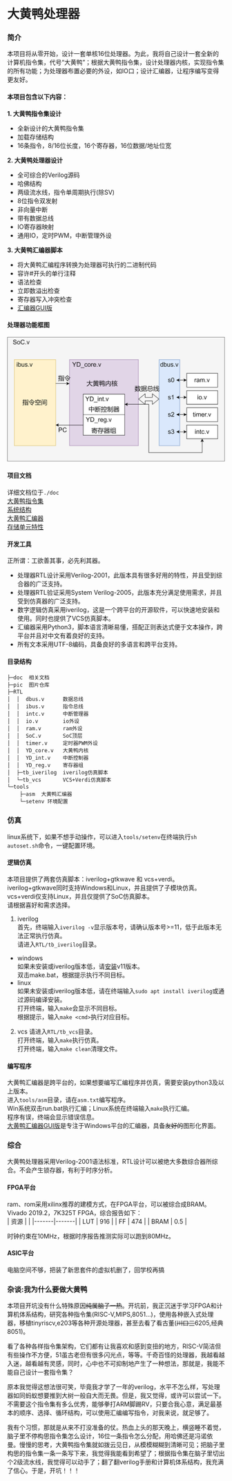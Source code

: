 # 大黄鸭处理器  

### 简介
本项目将从零开始，设计一套单核16位处理器。为此，我将自己设计一套全新的计算机指令集，代号“大黄鸭”；根据大黄鸭指令集，设计处理器内核，实现指令集的所有功能；为处理器布置必要的外设，如IO口；设计汇编器，让程序编写变得更友好。  

#### 本项目包含以下内容：  
**1. 大黄鸭指令集设计**  
- 全新设计的大黄鸭指令集
- 加载存储结构
- 16条指令，8/16位长度，16个寄存器，16位数据/地址位宽  

**2. 大黄鸭处理器设计**  
- 全可综合的Verilog源码
- 哈佛结构
- 两级流水线，指令单周期执行(除SV)
- 8位指令双发射
- 非向量中断
- 带有数据总线
- IO寄存器映射
- 通用IO，定时PWM，中断管理外设

**3. 大黄鸭汇编器脚本**  
- 将大黄鸭汇编程序转换为处理器可执行的二进制代码
- 容许#开头的单行注释
- 语法检查
- 立即数溢出检查
- 寄存器写入冲突检查
- [汇编器GUI版](https://gitee.com/xiaowuzxc/Yduck-Assembler-GUI)  

#### 处理器功能框图
![大黄鸭SoC结构](/pic/png/soc.png)  

#### 项目文档
详细文档位于`./doc`  
[大黄鸭指令集](https://gitee.com/xiaowuzxc/Yduck-processor/blob/master/doc/%E5%A4%A7%E9%BB%84%E9%B8%AD%E6%8C%87%E4%BB%A4%E9%9B%86.md)  
[系统结构](https://gitee.com/xiaowuzxc/Yduck-processor/blob/master/doc/%E7%B3%BB%E7%BB%9F%E7%BB%93%E6%9E%84.md)  
[大黄鸭汇编器](https://gitee.com/xiaowuzxc/Yduck-processor/blob/master/doc/%E5%A4%A7%E9%BB%84%E9%B8%AD%E6%B1%87%E7%BC%96%E5%99%A8.md)  
[存储单元特性](https://gitee.com/xiaowuzxc/Yduck-processor/blob/master/doc/%E5%AD%98%E5%82%A8%E5%8D%95%E5%85%83%E7%89%B9%E6%80%A7.md)  


#### 开发工具
正所谓：工欲善其事，必先利其器。  
- 处理器RTL设计采用Verilog-2001，此版本具有很多好用的特性，并且受到综合器的广泛支持。  
- 处理器RTL验证采用System Verilog-2005，此版本充分满足使用需求，并且受到仿真器的广泛支持。  
- 数字逻辑仿真采用iverilog，这是一个跨平台的开源软件，可以快速地安装和使用。同时也提供了VCS仿真脚本。  
- 汇编器采用Python3，脚本语言清晰易懂，搭配正则表达式便于文本操作，跨平台并且对中文有着良好的支持。  
- 所有文本采用UTF-8编码，具备良好的多语言和跨平台支持。  

#### 目录结构
```
├─doc  相关文档   
├─pic  图片仓库    
├─RTL  
│  │  dbus.v      数据总线  
│  │  ibus.v      指令总线  
│  │  intc.v      中断管理器
│  │  io.v        io外设  
│  │  ram.v       ram外设  
│  │  SoC.v       SoC顶层  
│  │  timer.v     定时器PWM外设  
│  │  YD_core.v   大黄鸭内核  
│  │  YD_int.v    中断控制器
│  │  YD_reg.v    寄存器组  
│  ├─tb_iverilog  iverilog仿真脚本  
│  └─tb_vcs       VCS+Verdi仿真脚本   
└─tools  
    ├─asm  大黄鸭汇编器  
    └─setenv 环境配置
```
### 仿真
linux系统下，如果不想手动操作，可以进入`tools/setenv`在终端执行`sh autoset.sh`命令，一键配置环境。   
#### 逻辑仿真
本项目提供了两套仿真脚本：iverilog+gtkwave 和 vcs+verdi。  
iverilog+gtkwave同时支持Windows和Linux，并且提供了子模块仿真。  
vcs+verdi仅支持Linux，并且仅提供了SoC仿真脚本。  
请根据喜好和需求选择。  
1. iverilog  
首先，终端输入`iverilog -v`显示版本号，请确认版本号>=11，低于此版本无法正常执行仿真。  
请进入`RTL/tb_iverilog`目录。  
- windows  
如果未安装或iverilog版本低，请[安装](http://bleyer.org/icarus/)v11版本。  
双击make.bat，根据提示执行不同目标。  
- linux  
如果未安装或iverilog版本低，请在终端输入`sudo apt install iverilog`或通过源码编译安装。  
打开终端，输入`make`会显示不同目标。  
根据提示，输入`make <cmd>`执行对应目标。  
2. vcs
请进入`RTL/tb_vcs`目录。  
打开终端，输入`make`执行仿真。  
打开终端，输入`make clean`清理文件。  

#### 编写程序
大黄鸭汇编器是跨平台的，如果想要编写汇编程序并仿真，需要安装python3及以上版本。  
进入`tools/asm`目录，请在`asm.txt`编写程序。  
Win系统双击run.bat执行汇编；Linux系统在终端输入`make`执行汇编。  
程序有误，终端会显示错误信息。  
[大黄鸭汇编器GUI版](https://gitee.com/xiaowuzxc/Yduck-Assembler-GUI)是专注于Windows平台的汇编器，具备~~友好的~~图形化界面。  

### 综合
大黄鸭处理器采用Verilog-2001语法标准，RTL设计可以被绝大多数综合器所综合。不会产生锁存器，有利于时序分析。  
#### FPGA平台
ram、rom采用xilinx推荐的建模方式，在FPGA平台，可以被综合成BRAM。  
Vivado 2019.2，7K325T FPGA，综合报告如下：  
| 资源  |       |
|-------|-------|
| LUT   | 916   |
| FF    | 474   |
| BRAM  | 0.5   |
  
时钟约束在10MHz，根据时序报告推测实际可以跑到80MHz。  

#### ASIC平台
电脑空间不够，把装了新思套件的虚拟机删了，回学校再搞  

### 杂谈:我为什么要做大黄鸭
本项目开坑没有什么特殊原因~~纯属脑子一热~~。开坑前，我正沉迷于学习FPGA和计算机体系结构，研究各种指令集(RISC-V,MIPS,8051...)，使用各种嵌入式处理器，移植tinyriscv,e203等各种开源处理器，甚至去看了看古董(~~川口三~~6205,经典8051)。

看了各种各样指令集架构，它们都有让我喜欢和感到变扭的地方，RISC-V简洁但有些操作不方便，51虽古老但有很多闪光点，等等。千奇百怪的处理器，我越看越入迷，越看越有灵感，同时，心中也不可抑制地产生了一种想法，那就是，我能不能自己设计一套指令集？

原本我觉得这想法很可笑，毕竟我才学了一年的verilog，水平不怎么样，写处理器如同蚂蚁想要推到大树一般自大而无畏。但是，我又觉得，或许可以尝试一下。不需要这个指令集有多么优秀，能够拳打ARM脚踢RV，只要合我心意，满足最基本的顺序、选择、循环结构，可以使用汇编编写指令，对我来说，就足够了。

我有个习惯，那就是从来不打没准备的仗。热血上头的那天晚上，横竖睡不着觉，脑子里不停构思指令集怎么设计，16位一条指令怎么分配，用哈佛还是冯诺依曼。慢慢的思考，大黄鸭指令集就如拨云见日，从模模糊糊到清晰可见；把脑子里构思的指令集一条一条写下来，我觉得我能看到希望了；根据指令集在脑子里切出个2级流水线，我觉得可以动手了；翻了翻verilog手册和计算机体系结构，我充满了信心。于是，开坑！！！  
